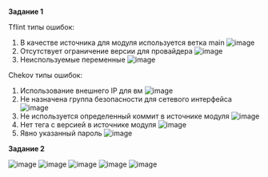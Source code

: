 **Задание 1**

Tflint типы ошибок: 
  1) В качестве источника для модуля используется ветка main
  ![image](https://github.com/user-attachments/assets/52be1da6-c350-4d7e-bb4f-c12fdb5746e4)
  2) Отсутствует ограничение версии для провайдера
     ![image](https://github.com/user-attachments/assets/60c87569-b046-4cba-971f-a010d0ba3ae3)
  3) Неиспользуемые переменные
     ![image](https://github.com/user-attachments/assets/f6a86233-fd5e-4a69-8638-0c6e66d93792)

Chekov типы ошибок:
  1) Использование внешнего IP для вм
     ![image](https://github.com/user-attachments/assets/cd4eec49-b62c-4a5f-ac3a-046e955b3d0b)
  2) Не назначена группа безопасности для сетевого интерфейса
     ![image](https://github.com/user-attachments/assets/7faf014d-add2-4c2b-8e85-1a1869a55bbf)
  3) Не используется определенный коммит в источнике модуля
     ![image](https://github.com/user-attachments/assets/40dc0304-100f-4282-a2a9-431e63c718d8)
  4) Нет тега с версией в источнике модуля
     ![image](https://github.com/user-attachments/assets/b7dd0196-fbd8-434e-a566-63b7451710af)
  5) Явно указанный пароль
     ![image](https://github.com/user-attachments/assets/f39c6cc0-1e0e-40c8-98a2-5ceaf48d03fe)

**Задание 2**

![image](https://github.com/user-attachments/assets/d9cd1dc1-80d3-491b-9ff5-9644cedb5a49)
![image](https://github.com/user-attachments/assets/ac8e7944-70fc-4db3-94ae-e7148fdc5778)
![image](https://github.com/user-attachments/assets/05050ffd-8ec6-469f-8781-24b6514b4818)
![image](https://github.com/user-attachments/assets/238191d3-c507-421e-8a70-87c688a5b58f)
![image](https://github.com/user-attachments/assets/7cd49b94-3608-4941-9bf3-db0b789ff21d)

